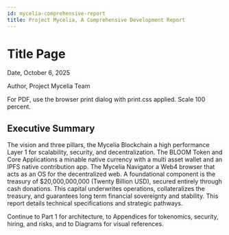 ```yaml
---
id: mycelia-comprehensive-report
title: Project Mycelia, A Comprehensive Development Report
---
```


# Title Page

Date, October 6, 2025

Author, Project Mycelia Team

For PDF, use the browser print dialog with print.css applied. Scale 100 percent.

## Executive Summary

The vision and three pillars, the Mycelia Blockchain a high performance Layer 1 for scalability, security, and decentralization. The BLOOM Token and Core Applications a minable native currency with a multi asset wallet and an IPFS native contribution app. The Mycelia Navigator a Web4 browser that acts as an OS for the decentralized web. A foundational component is the treasury of $20,000,000,000 (Twenty Billion USD), secured entirely through cash donations. This capital underwrites operations, collateralizes the treasury, and guarantees long term financial sovereignty and stability. This report details technical specifications and strategic pathways.

Continue to Part 1 for architecture, to Appendices for tokenomics, security, hiring, and risks, and to Diagrams for visual references.

